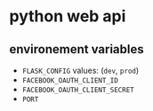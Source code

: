 # python web api

## environement variables

- `FLASK_CONFIG` values: (`dev`, `prod`)
- `FACEBOOK_OAUTH_CLIENT_ID`
- `FACEBOOK_OAUTH_CLIENT_SECRET`
- `PORT`
